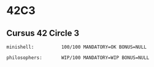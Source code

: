 # 42C3
Cursus 42 Circle 3
-
```
minishell:	        100/100 MANDATORY=OK BONUS=NULL

philosophers:		WIP/100 MANDATORY=WIP BONUS=NULL
```
